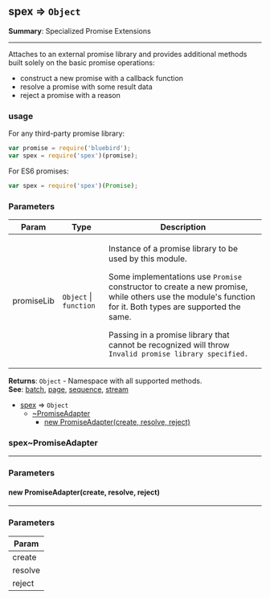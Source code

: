 <a name="module_spex"></a>
## spex ⇒ <code>Object</code>
**Summary**: Specialized Promise Extensions  

---
Attaches to an external promise library and provides additional methods built solelyon the basic promise operations: - construct a new promise with a callback function - resolve a promise with some result data - reject a promise with a reason### usageFor any third-party promise library:```jsvar promise = require('bluebird');var spex = require('spex')(promise);```For ES6 promises:```jsvar spex = require('spex')(Promise);```

### Parameters
<table>
  <thead>
    <tr>
      <th>Param</th><th>Type</th><th>Description</th>
    </tr>
  </thead>
  <tbody>
<tr>
    <td>promiseLib</td><td><code>Object</code> | <code>function</code></td><td><p>Instance of a promise library to be used by this module.</p>
<p>Some implementations use <code>Promise</code> constructor to create a new promise, while
others use the module&#39;s function for it. Both types are supported the same.</p>
<p>Passing in a promise library that cannot be recognized will throw
<code>Invalid promise library specified.</code></p>
</td>
    </tr>  </tbody>
</table>

**Returns**: <code>Object</code> - Namespace with all supported methods.  
**See**: <a href="batch.md">batch</a>, <a href="page.md">page</a>, <a href="sequence.md">sequence</a>, <a href="https://github.com/vitaly-t/spex/blob/master/docs/concept/stream.md">stream</a>  

* [spex](#module_spex) ⇒ <code>Object</code>
  * [~PromiseAdapter](#module_spex..PromiseAdapter)
    * [new PromiseAdapter(create, resolve, reject)](#new_module_spex..PromiseAdapter_new)

<a name="module_spex..PromiseAdapter"></a>
### spex~PromiseAdapter

---
### Parameters
<a name="new_module_spex..PromiseAdapter_new"></a>
#### new PromiseAdapter(create, resolve, reject)

---
### Parameters
<table>
  <thead>
    <tr>
      <th>Param</th>
    </tr>
  </thead>
  <tbody>
<tr>
    <td>create</td>
    </tr><tr>
    <td>resolve</td>
    </tr><tr>
    <td>reject</td>
    </tr>  </tbody>
</table>


